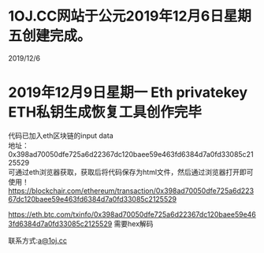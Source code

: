 # 1OJ.CC网站于公元2019年12月6日星期五创建完成。
2019/12/6
# 2019年12月9日星期一 Eth privatekey ETH私钥生成恢复工具创作完毕
代码已加入eth区块链的input data <br>
地址：0x398ad70050dfe725a6d22367dc120baee59e463fd6384d7a0fd33085c2125529<br>
可通过eth浏览器获取，获取后将代码保存为html文件，然后通过浏览器打开即可使用！<br>
<a href="https://blockchair.com/ethereum/transaction/0x398ad70050dfe725a6d22367dc120baee59e463fd6384d7a0fd33085c2125529">https://blockchair.com/ethereum/transaction/0x398ad70050dfe725a6d22367dc120baee59e463fd6384d7a0fd33085c2125529</a><br>

<a href="https://eth.btc.com/txinfo/0x398ad70050dfe725a6d22367dc120baee59e463fd6384d7a0fd33085c2125529">https://eth.btc.com/txinfo/0x398ad70050dfe725a6d22367dc120baee59e463fd6384d7a0fd33085c2125529</a> 需要hex解码<br>


联系方式:a@1oj.cc

